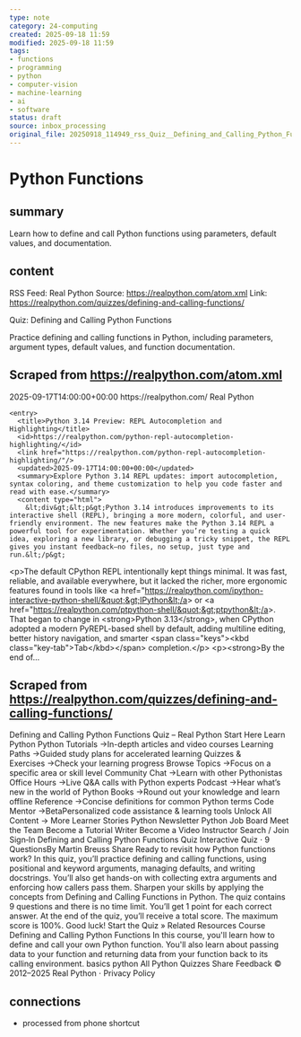 ```yaml
---
type: note
category: 24-computing
created: 2025-09-18 11:59
modified: 2025-09-18 11:59
tags:
- functions
- programming
- python
- computer-vision
- machine-learning
- ai
- software
status: draft
source: inbox_processing
original_file: 20250918_114949_rss_Quiz__Defining_and_Calling_Python_Functions.txt
---
```



# Python Functions

## summary
Learn how to define and call Python functions using parameters, default values, and documentation.

## content
RSS Feed: Real Python
Source: https://realpython.com/atom.xml
Link: https://realpython.com/quizzes/defining-and-calling-functions/

Quiz: Defining and Calling Python Functions

Practice defining and calling functions in Python, including parameters, argument types, default values, and function documentation.

## Scraped from https://realpython.com/atom.xml
<?xml version="1.0" encoding="utf-8"?>
<feed xmlns="http://www.w3.org/2005/Atom">

  <title>Real Python</title>
  <link href="https://realpython.com/atom.xml" rel="self"/>
  <link href="https://realpython.com/"/>
  <updated>2025-09-17T14:00:00+00:00</updated>
  <id>https://realpython.com/</id>
  <author>
    <name>Real Python</name>
  </author>

  
    <entry>
      <title>Python 3.14 Preview: REPL Autocompletion and Highlighting</title>
      <id>https://realpython.com/python-repl-autocompletion-highlighting/</id>
      <link href="https://realpython.com/python-repl-autocompletion-highlighting/"/>
      <updated>2025-09-17T14:00:00+00:00</updated>
      <summary>Explore Python 3.14 REPL updates: import autocompletion, syntax coloring, and theme customization to help you code faster and read with ease.</summary>
      <content type="html">
        &lt;div&gt;&lt;p&gt;Python 3.14 introduces improvements to its interactive shell (REPL), bringing a more modern, colorful, and user-friendly environment. The new features make the Python 3.14 REPL a powerful tool for experimentation. Whether you’re testing a quick idea, exploring a new library, or debugging a tricky snippet, the REPL gives you instant feedback—no files, no setup, just type and run.&lt;/p&gt;
&lt;p&gt;The default CPython REPL intentionally kept things minimal. It was fast, reliable, and available everywhere, but it lacked the richer, more ergonomic features found in tools like &lt;a href=&quot;https://realpython.com/ipython-interactive-python-shell/&quot;&gt;IPython&lt;/a&gt; or &lt;a href=&quot;https://realpython.com/ptpython-shell/&quot;&gt;ptpython&lt;/a&gt;. That began to change in &lt;strong&gt;Python 3.13&lt;/strong&gt;, when CPython adopted a modern PyREPL-based shell by default, adding multiline editing, better history navigation, and smarter &lt;span class=&quot;keys&quot;&gt;&lt;kbd class=&quot;key-tab&quot;&gt;Tab&lt;/kbd&gt;&lt;/span&gt; completion.&lt;/p&gt;
&lt;p&gt;&lt;strong&gt;By the end of...


## Scraped from https://realpython.com/quizzes/defining-and-calling-functions/
Defining and Calling Python Functions Quiz – Real Python Start&nbsp;Here Learn Python Python Tutorials&nbsp;→In-depth articles and video courses Learning Paths&nbsp;→Guided study plans for accelerated learning Quizzes & Exercises&nbsp;→Check your learning progress Browse Topics&nbsp;→Focus on a specific area or skill level Community Chat&nbsp;→Learn with other Pythonistas Office Hours&nbsp;→Live Q&A calls with Python experts Podcast&nbsp;→Hear what’s new in the world of Python Books&nbsp;→Round out your knowledge and learn offline Reference&nbsp;→Concise definitions for common Python terms Code Mentor&nbsp;→BetaPersonalized code assistance &amp; learning tools Unlock All Content&nbsp;→ More Learner Stories Python Newsletter Python Job Board Meet the Team Become a Tutorial Writer Become a Video Instructor Search / Join Sign&#8209;In Defining and Calling Python Functions Quiz Interactive Quiz ⋅ 9 QuestionsBy Martin Breuss Share Ready to revisit how Python functions work? In this quiz, you&rsquo;ll practice defining and calling functions, using positional and keyword arguments, managing defaults, and writing docstrings. You&rsquo;ll also get hands-on with collecting extra arguments and enforcing how callers pass them. Sharpen your skills by applying the concepts from Defining and Calling Functions in Python. The quiz contains 9 questions and there is no time limit. You&rsquo;ll get 1 point for each correct answer. At the end of the quiz, you&rsquo;ll receive a total score. The maximum score is 100%. Good luck! Start the Quiz » Related Resources Course Defining and Calling Python Functions In this course, you&#x27;ll learn how to define and call your own Python function. You&#x27;ll also learn about passing data to your function and returning data from your function back to its calling environment. basics python All Python Quizzes Share Feedback © 2012–2025 Real&nbsp;Python ⋅ Privacy&nbsp;Policy


## connections
- processed from phone shortcut
